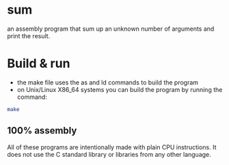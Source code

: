 # sum
an assembly program that sum up an unknown number of arguments and print the result.

# Build & run
- the make file uses the as and ld commands to build the program
- on Unix/Linux X86_64 systems you can build the program by running the command:
```sh
make
```

## 100% assembly
All of these programs are intentionally made with plain CPU instructions.
It does not use the C standard library or libraries from any other language.
